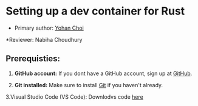 # Setting up a dev container for Rust

* Primary author: [Yohan Choi](https://github.com/YummyYohan)

*Reviewer: Nabiha Choudhury

## Prerequisties:

1. **GitHub account:** If you dont have a GitHub account, sign up at [GitHub](https://github.com/signup).

2. **Git installed:** Make sure to install [Git](https://git-scm.com/book/en/v2/Getting-Started-Installing-Git) if you haven't already.

3.Visual Studio Code (VS Code): Downlodvs code [here](https://code.visualstudio.com/)